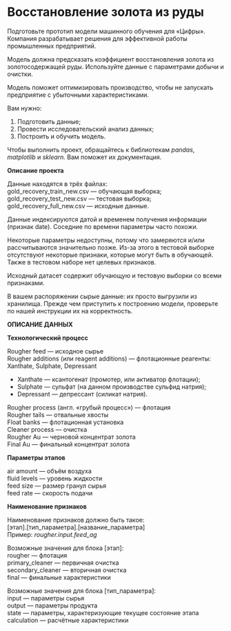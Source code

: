 # Восстановление золота из руды
Подготовьте прототип модели машинного обучения для «Цифры». Компания разрабатывает решения для эффективной работы промышленных предприятий.

Модель должна предсказать коэффициент восстановления золота из золотосодержащей руды. Используйте данные с параметрами добычи и очистки. 

Модель поможет оптимизировать производство, чтобы не запускать предприятие с убыточными характеристиками.

Вам нужно:

1. Подготовить данные;
2. Провести исследовательский анализ данных;
3. Построить и обучить модель.

Чтобы выполнить проект, обращайтесь к библиотекам *pandas*, *matplotlib* и *sklearn.* Вам поможет их документация.

**Описание проекта**

Данные находятся в трёх файлах:\
gold_recovery_train_new.csv — обучающая выборка;\
gold_recovery_test_new.csv — тестовая выборка;\
gold_recovery_full_new.csv — исходные данные.

Данные индексируются датой и временем получения информации (признак date). Соседние по времени параметры часто похожи.

Некоторые параметры недоступны, потому что замеряются и/или рассчитываются значительно позже. Из-за этого в тестовой выборке отсутствуют некоторые признаки, которые могут быть в обучающей. Также в тестовом наборе нет целевых признаков.

Исходный датасет содержит обучающую и тестовую выборки со всеми признаками.

В вашем распоряжении сырые данные: их просто выгрузили из хранилища. Прежде чем приступить к построению модели, проверьте по нашей инструкции их на корректность.

**ОПИСАНИЕ ДАННЫХ**

**Технологический процесс**

Rougher feed — исходное сырье\
Rougher additions (или reagent additions) — флотационные реагенты: Xanthate, Sulphate, Depressant
* Xanthate — ксантогенат (промотер, или активатор флотации);
* Sulphate — сульфат (на данном производстве сульфид натрия);
* Depressant — депрессант (силикат натрия).

Rougher process (англ. «грубый процесс») — флотация\
Rougher tails — отвальные хвосты\
Float banks — флотационная установка\
Cleaner process — очистка\
Rougher Au — черновой концентрат золота\
Final Au — финальный концентрат золота

**Параметры этапов**

air amount — объём воздуха\
fluid levels — уровень жидкости\
feed size — размер гранул сырья\
feed rate — скорость подачи

**Наименование признаков**

Наименование признаков должно быть такое:\
[этап].[тип_параметра].[название_параметра]\
Пример: *rougher.input.feed_ag*

Возможные значения для блока [этап]:\
rougher — флотация\
primary_cleaner — первичная очистка\
secondary_cleaner — вторичная очистка\
final — финальные характеристики

Возможные значения для блока [тип_параметра]:\
input — параметры сырья\
output — параметры продукта\
state — параметры, характеризующие текущее состояние этапа\
calculation — расчётные характеристики
